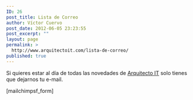 ```yaml
---
ID: 26
post_title: Lista de Correo
author: Víctor Cuervo
post_date: 2012-06-05 23:23:55
post_excerpt: ""
layout: page
permalink: >
  http://www.arquitectoit.com/lista-de-correo/
published: true
---
```

Si quieres estar al día de todas las novedades de <a href="http://www.arquitectoit.com" title="Arquitecto IT">Arquitecto IT</a> solo tienes que dejarnos tu e-mail.

[mailchimpsf_form]